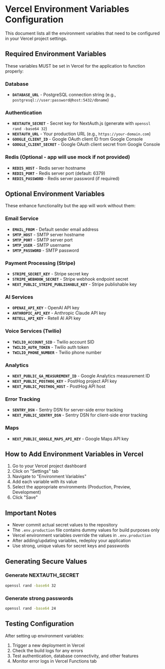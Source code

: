 # Vercel Environment Variables Configuration

This document lists all the environment variables that need to be configured in your Vercel project settings.

## Required Environment Variables

These variables MUST be set in Vercel for the application to function properly:

### Database
- **`DATABASE_URL`** - PostgreSQL connection string (e.g., `postgresql://user:password@host:5432/dbname`)

### Authentication
- **`NEXTAUTH_SECRET`** - Secret key for NextAuth.js (generate with `openssl rand -base64 32`)
- **`NEXTAUTH_URL`** - Your production URL (e.g., `https://your-domain.com`)
- **`GOOGLE_CLIENT_ID`** - Google OAuth client ID from Google Console
- **`GOOGLE_CLIENT_SECRET`** - Google OAuth client secret from Google Console

### Redis (Optional - app will use mock if not provided)
- **`REDIS_HOST`** - Redis server hostname
- **`REDIS_PORT`** - Redis server port (default: 6379)
- **`REDIS_PASSWORD`** - Redis server password (if required)

## Optional Environment Variables

These enhance functionality but the app will work without them:

### Email Service
- **`EMAIL_FROM`** - Default sender email address
- **`SMTP_HOST`** - SMTP server hostname
- **`SMTP_PORT`** - SMTP server port
- **`SMTP_USER`** - SMTP username
- **`SMTP_PASSWORD`** - SMTP password

### Payment Processing (Stripe)
- **`STRIPE_SECRET_KEY`** - Stripe secret key
- **`STRIPE_WEBHOOK_SECRET`** - Stripe webhook endpoint secret
- **`NEXT_PUBLIC_STRIPE_PUBLISHABLE_KEY`** - Stripe publishable key

### AI Services
- **`OPENAI_API_KEY`** - OpenAI API key
- **`ANTHROPIC_API_KEY`** - Anthropic Claude API key
- **`RETELL_API_KEY`** - Retell AI API key

### Voice Services (Twilio)
- **`TWILIO_ACCOUNT_SID`** - Twilio account SID
- **`TWILIO_AUTH_TOKEN`** - Twilio auth token
- **`TWILIO_PHONE_NUMBER`** - Twilio phone number

### Analytics
- **`NEXT_PUBLIC_GA_MEASUREMENT_ID`** - Google Analytics measurement ID
- **`NEXT_PUBLIC_POSTHOG_KEY`** - PostHog project API key
- **`NEXT_PUBLIC_POSTHOG_HOST`** - PostHog API host

### Error Tracking
- **`SENTRY_DSN`** - Sentry DSN for server-side error tracking
- **`NEXT_PUBLIC_SENTRY_DSN`** - Sentry DSN for client-side error tracking

### Maps
- **`NEXT_PUBLIC_GOOGLE_MAPS_API_KEY`** - Google Maps API key

## How to Add Environment Variables in Vercel

1. Go to your Vercel project dashboard
2. Click on "Settings" tab
3. Navigate to "Environment Variables"
4. Add each variable with its value
5. Select the appropriate environments (Production, Preview, Development)
6. Click "Save"

## Important Notes

- Never commit actual secret values to the repository
- The `.env.production` file contains dummy values for build purposes only
- Vercel environment variables override the values in `.env.production`
- After adding/updating variables, redeploy your application
- Use strong, unique values for secret keys and passwords

## Generating Secure Values

### Generate NEXTAUTH_SECRET
```bash
openssl rand -base64 32
```

### Generate strong passwords
```bash
openssl rand -base64 24
```

## Testing Configuration

After setting up environment variables:
1. Trigger a new deployment in Vercel
2. Check the build logs for any errors
3. Test authentication, database connectivity, and other features
4. Monitor error logs in Vercel Functions tab